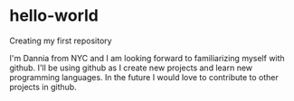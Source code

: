 # hello-world
Creating my first repository 

I'm Dannia from NYC and I am looking forward to familiarizing myself with github. I'll be using github as I create new projects and learn new programming languages. In the future I would love to contribute to other projects in github. 
